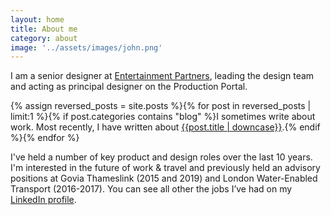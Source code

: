 ```yaml
---
layout: home
title: About me
category: about
image: '../assets/images/john.png'
--- 
```


I am a senior designer at [Entertainment Partners][1], leading the design team and acting as principal designer on the Production Portal.

{% assign reversed_posts = site.posts %}{% for post in reversed_posts | limit:1 %}{% if post.categories contains "blog" %}I sometimes write about work. Most recently, I have written about <a href="{{ post.url }}">{{post.title | downcase}}</a>.{% endif %}{% endfor %}


I've held a number of key product and design roles over the last 10 years. I'm interested in the future of work & travel and previously held an advisory positions at Govia Thameslink (2015 and 2019) and London Water-Enabled Transport (2016-2017). You can see all other the jobs I’ve had on my [LinkedIn profile][5].


[1]: http://www.ep.com
[2]: https://wegotpop.com 
[3]: https://www.wegotpop.com/pages/uk/production/
[5]: https://www.linkedin.com/in/johnmahaynes/
[6]: https://www.printersplayhouse.co.uk
[7]: https://www.moarguitars.com
[8]: https://www.thegreatfire.co.uk